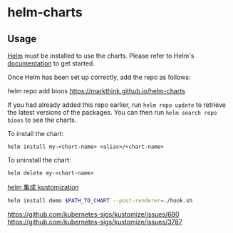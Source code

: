 # helm-charts

## Usage

[Helm](https://helm.sh) must be installed to use the charts.  Please refer to
Helm's [documentation](https://helm.sh/docs) to get started.

Once Helm has been set up correctly, add the repo as follows:

  helm repo add bioos https://markthink.github.io/helm-charts

If you had already added this repo earlier, run `helm repo update` to retrieve
the latest versions of the packages.  You can then run `helm search repo
bioos` to see the charts.

To install the <chart-name> chart:

    helm install my-<chart-name> <alias>/<chart-name>

To uninstall the chart:

    helm delete my-<chart-name>



[helm 集成 kustomization](https://austindewey.com/2020/07/27/patch-any-helm-chart-template-using-a-kustomize-post-renderer/)

```bash
helm install demo $PATH_TO_CHART --post-renderer=./hook.sh
```

https://github.com/kubernetes-sigs/kustomize/issues/680
https://github.com/kubernetes-sigs/kustomize/issues/3787
